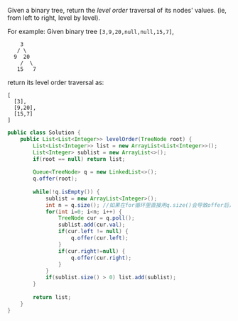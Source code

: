 Given a binary tree, return the *level order* traversal of its nodes' values. (ie, from left to right, level by level).

For example:
Given binary tree `[3,9,20,null,null,15,7]`,

```
    3
   / \
  9  20
    /  \
   15   7

```

return its level order traversal as:

```
[
  [3],
  [9,20],
  [15,7]
]
```



```java
public class Solution {
    public List<List<Integer>> levelOrder(TreeNode root) {
        List<List<Integer>> list = new ArrayList<List<Integer>>();
        List<Integer> sublist = new ArrayList<>();
        if(root == null) return list;
        
        Queue<TreeNode> q = new LinkedList<>();
        q.offer(root);
        
        while(!q.isEmpty()) {
            sublist = new ArrayList<Integer>();
            int n = q.size(); //如果在for循环里直接用q.size()会导致offer后，size增加
            for(int i=0; i<n; i++) {
                TreeNode cur = q.poll();
                sublist.add(cur.val);
                if(cur.left != null) {
                    q.offer(cur.left);
                }
                if(cur.right!=null) {
                    q.offer(cur.right);
                }
            }
            if(sublist.size() > 0) list.add(sublist);
        }
        
        return list;
    }
}
```

